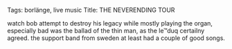 Tags: borlänge, live music
Title: THE NEVERENDING TOUR
  
watch bob attempt to destroy his legacy while mostly playing the organ, especially bad was the ballad of the thin man, as the le™duq certailny agreed. the support band from sweden at least had a couple of good songs.  
